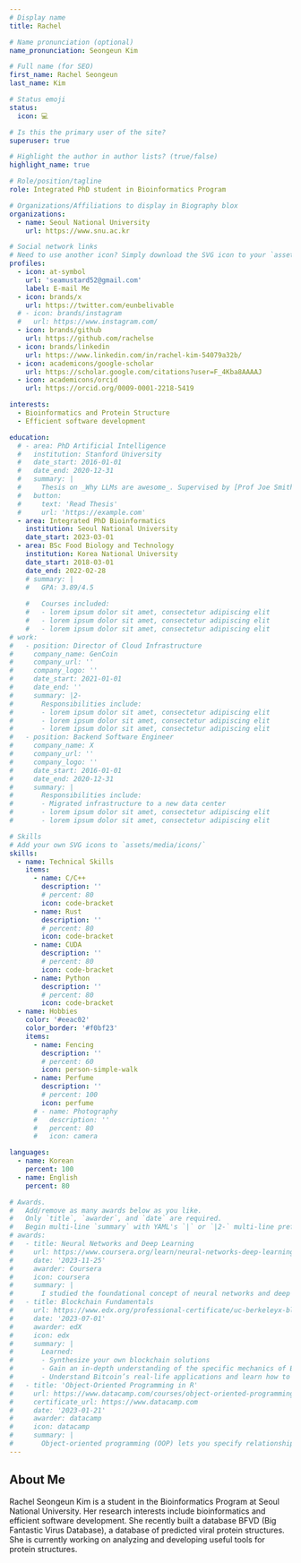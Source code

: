 ```yaml
---
# Display name
title: Rachel

# Name pronunciation (optional)
name_pronunciation: Seongeun Kim

# Full name (for SEO)
first_name: Rachel Seongeun
last_name: Kim

# Status emoji
status:
  icon: 💻

# Is this the primary user of the site?
superuser: true

# Highlight the author in author lists? (true/false)
highlight_name: true

# Role/position/tagline
role: Integrated PhD student in Bioinformatics Program

# Organizations/Affiliations to display in Biography blox
organizations:
  - name: Seoul National University
    url: https://www.snu.ac.kr

# Social network links
# Need to use another icon? Simply download the SVG icon to your `assets/media/icons/` folder.
profiles:
  - icon: at-symbol
    url: 'seamustard52@gmail.com'
    label: E-mail Me
  - icon: brands/x
    url: https://twitter.com/eunbelivable
  # - icon: brands/instagram
  #   url: https://www.instagram.com/
  - icon: brands/github
    url: https://github.com/rachelse
  - icon: brands/linkedin
    url: https://www.linkedin.com/in/rachel-kim-54079a32b/
  - icon: academicons/google-scholar
    url: https://scholar.google.com/citations?user=F_4Kba8AAAAJ
  - icon: academicons/orcid
    url: https://orcid.org/0009-0001-2218-5419

interests:
  - Bioinformatics and Protein Structure
  - Efficient software development

education:
  # - area: PhD Artificial Intelligence
  #   institution: Stanford University
  #   date_start: 2016-01-01
  #   date_end: 2020-12-31
  #   summary: |
  #     Thesis on _Why LLMs are awesome_. Supervised by [Prof Joe Smith](https://example.com). Presented papers at 5 IEEE conferences with the contributions being published in 2 Springer journals.
  #   button:
  #     text: 'Read Thesis'
  #     url: 'https://example.com'
  - area: Integrated PhD Bioinformatics
    institution: Seoul National University
    date_start: 2023-03-01
  - area: BSc Food Biology and Technology
    institution: Korea National University
    date_start: 2018-03-01
    date_end: 2022-02-28
    # summary: |
    #   GPA: 3.89/4.5
      
    #   Courses included:
    #   - lorem ipsum dolor sit amet, consectetur adipiscing elit
    #   - lorem ipsum dolor sit amet, consectetur adipiscing elit
    #   - lorem ipsum dolor sit amet, consectetur adipiscing elit
# work:
#   - position: Director of Cloud Infrastructure
#     company_name: GenCoin
#     company_url: ''
#     company_logo: ''
#     date_start: 2021-01-01
#     date_end: ''
#     summary: |2-
#       Responsibilities include:
#       - lorem ipsum dolor sit amet, consectetur adipiscing elit
#       - lorem ipsum dolor sit amet, consectetur adipiscing elit
#       - lorem ipsum dolor sit amet, consectetur adipiscing elit
#   - position: Backend Software Engineer
#     company_name: X
#     company_url: ''
#     company_logo: ''
#     date_start: 2016-01-01
#     date_end: 2020-12-31
#     summary: |
#       Responsibilities include:
#       - Migrated infrastructure to a new data center
#       - lorem ipsum dolor sit amet, consectetur adipiscing elit
#       - lorem ipsum dolor sit amet, consectetur adipiscing elit

# Skills
# Add your own SVG icons to `assets/media/icons/`
skills:
  - name: Technical Skills
    items:
      - name: C/C++
        description: ''
        # percent: 80
        icon: code-bracket
      - name: Rust
        description: ''
        # percent: 80
        icon: code-bracket
      - name: CUDA
        description: ''
        # percent: 80
        icon: code-bracket     
      - name: Python
        description: ''
        # percent: 80
        icon: code-bracket   
  - name: Hobbies
    color: '#eeac02'
    color_border: '#f0bf23'
    items:
      - name: Fencing
        description: ''
        # percent: 60
        icon: person-simple-walk
      - name: Perfume
        description: ''
        # percent: 100
        icon: perfume
      # - name: Photography
      #   description: ''
      #   percent: 80
      #   icon: camera

languages:
  - name: Korean
    percent: 100
  - name: English
    percent: 80

# Awards.
#   Add/remove as many awards below as you like.
#   Only `title`, `awarder`, and `date` are required.
#   Begin multi-line `summary` with YAML's `|` or `|2-` multi-line prefix and indent 2 spaces below.
# awards:
#   - title: Neural Networks and Deep Learning
#     url: https://www.coursera.org/learn/neural-networks-deep-learning
#     date: '2023-11-25'
#     awarder: Coursera
#     icon: coursera
#     summary: |
#       I studied the foundational concept of neural networks and deep learning. By the end, I was familiar with the significant technological trends driving the rise of deep learning; build, train, and apply fully connected deep neural networks; implement efficient (vectorized) neural networks; identify key parameters in a neural network’s architecture; and apply deep learning to your own applications.
#   - title: Blockchain Fundamentals
#     url: https://www.edx.org/professional-certificate/uc-berkeleyx-blockchain-fundamentals
#     date: '2023-07-01'
#     awarder: edX
#     icon: edx
#     summary: |
#       Learned:
#       - Synthesize your own blockchain solutions
#       - Gain an in-depth understanding of the specific mechanics of Bitcoin
#       - Understand Bitcoin’s real-life applications and learn how to attack and destroy Bitcoin, Ethereum, smart contracts and Dapps, and alternatives to Bitcoin’s Proof-of-Work consensus algorithm
#   - title: 'Object-Oriented Programming in R'
#     url: https://www.datacamp.com/courses/object-oriented-programming-with-s3-and-r6-in-r
#     certificate_url: https://www.datacamp.com
#     date: '2023-01-21'
#     awarder: datacamp
#     icon: datacamp
#     summary: |
#       Object-oriented programming (OOP) lets you specify relationships between functions and the objects that they can act on, helping you manage complexity in your code. This is an intermediate level course, providing an introduction to OOP, using the S3 and R6 systems. S3 is a great day-to-day R programming tool that simplifies some of the functions that you write. R6 is especially useful for industry-specific analyses, working with web APIs, and building GUIs.
---
```


## About Me

Rachel Seongeun Kim is a student in the Bioinformatics Program at Seoul National University. Her research interests include bioinformatics and efficient software development. She recently built a database BFVD (Big Fantastic Virus Database), a database of predicted viral protein structures. She is currently working on analyzing and developing useful tools for protein structures.